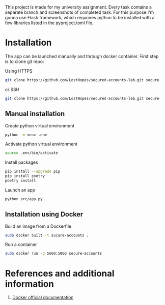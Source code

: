 This project is made for my university assignment.
Every task contains a separate branch and screenshots of completed task.
For this purpose I'm gonna use Flask framework, which requoires python to be installed with a few libraries
listed in the pyproject.toml file.

# Installation

The app can be launched manually and through docker container.
First step is to clone git repo:

Using HTTPS
```bash
git clone https://github.com/LostHopes/secured-accounts-lab.git secure-accounts
```

or SSH
```bash
git clone https://github.com/LostHopes/secured-accounts-lab.git secure-accounts
```

## Manual installation

Create python virtual environment
```bash
python -m venv .env
```

Activate python virtual environment
```bash
source .env/bin/activate
```

Install packages
```bash
pip install --upgrade pip
pip install poetry
poetry install
```
Launch an app
```bash
python src/app.py
```

## Installation using Docker

Build an image from a Dockerfile
```bash
sudo docker built -t sucure-accounts .
```

Run a container
```bash
sudo docker run -p 5000:5000 secure-accounts
```

# References and additional information

1. [Docker official documentation](https://docs.docker.com)